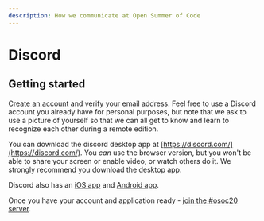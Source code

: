 ```yaml
---
description: How we communicate at Open Summer of Code
---
```


# Discord

## Getting started

[Create an account](https://discord.com/register) and verify your email address. Feel free to use a Discord account you already have for personal purposes, but note that we ask to use a picture of yourself so that we can all get to know and learn to recognize each other during a remote edition.

You can download the discord desktop app at [https://discord.com/](https://discord.com/). You _can_ use the browser version, but you won't be able to share your screen or enable video, or watch others do it. We strongly recommend you download the desktop app.

Discord also has an [iOS app](https://apps.apple.com/us/app/discord/id985746746) and [Android app](https://play.google.com/store/apps/details?id=com.discord&hl=en).

Once you have your account and application ready - [join the \#osoc20 server](https://discord.gg/PJrDvcb).

